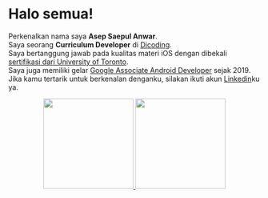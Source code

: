 # Halo semua! 
Perkenalkan nama saya **Asep Saepul Anwar**.\
Saya seorang **Curriculum Developer** di [Dicoding](https://www.dicoding.com/).\
Saya bertanggung jawab pada kualitas materi iOS dengan dibekali [sertifikasi dari University of Toronto](https://www.coursera.org/account/accomplishments/specialization/CLKJD8XBXJ3M).\
Saya juga memiliki gelar [Google Associate Android Developer](https://www.credential.net/h5deoi5h) sejak 2019.\
Jika kamu tertarik untuk berkenalan denganku, silakan ikuti akun [Linkedin](https://www.linkedin.com/in/asep-saepul-anwar-datascience/)ku ya.
 
<p align="center">
  <a href="https://github.com/Azpjago">
    <img height="180em" src="https://github-readme-stats-eight-theta.vercel.app/api?username=Azpjago&show_icons=true&theme=algolia&include_all_commits=true&count_private=true"/>
  </a>
  <a href="https://github.com/Azpjago">
    <img height="180em" src="https://github-readme-stats-eight-theta.vercel.app/api/top-langs/?username=Azpjago&layout=compact&langs_count=8&theme=algolia"/>
  </a>
</p>

